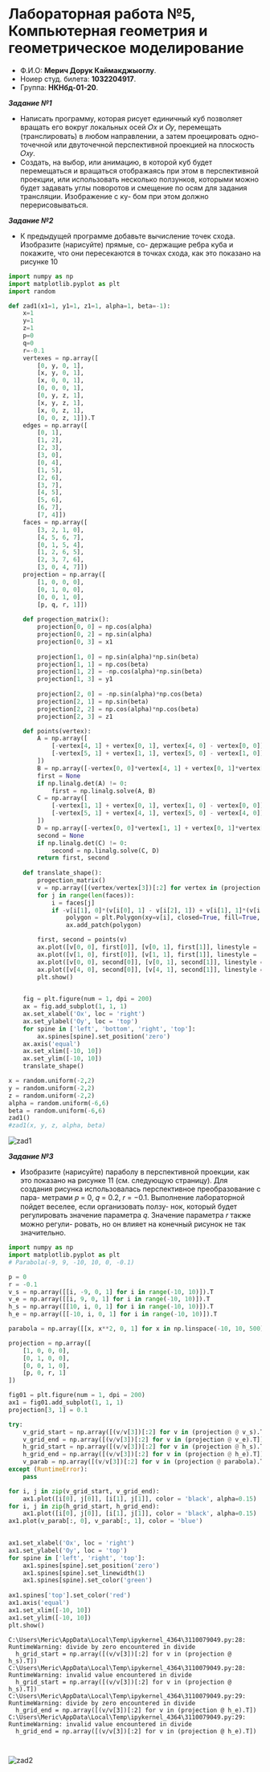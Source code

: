 # Лабораторная работа №5,  Компьютерная геометрия и геометрическое моделирование
- Ф.И.О: **Мерич Дорук Каймакджыоглу**.
- Ноиер студ. билета: **1032204917**.
- Группа: **НКНбд-01-20**.

***Задание №1*** 
- Написать программу, которая рисует единичный куб позволяет вращать его вокруг локальных
осей 𝑂𝑥 и 𝑂𝑦, перемещать (транслировать) в любом направлении, а затем проецировать одно-
точечной или двуточечной перспективной проекцией на плоскость 𝑂𝑥𝑦.
- Создать, на выбор, или анимацию, в которой куб будет перемещаться и вращаться отображаясь
при этом в перспективной проекции, или использовать несколько ползунков, которыми можно
будет задавать углы поворотов и смещение по осям для задания трансляции. Изображение с ку-
бом при этом должно перерисовываться.

***Задание №2***
- К предыдущей программе добавьте вычисление точек схода. Изобразите (нарисуйте) прямые, со-
держащие ребра куба и покажите, что они пересекаются в точках схода, как это показано на рисунке 10


```python
import numpy as np
import matplotlib.pyplot as plt
import random

def zad1(x1=1, y1=1, z1=1, alpha=1, beta=-1):
    x=1
    y=1 
    z=1 
    p=0 
    q=0 
    r=-0.1
    vertexes = np.array([
        [0, y, 0, 1], 
        [x, y, 0, 1], 
        [x, 0, 0, 1], 
        [0, 0, 0, 1], 
        [0, y, z, 1], 
        [x, y, z, 1], 
        [x, 0, z, 1], 
        [0, 0, z, 1]]).T
    edges = np.array([
        [0, 1], 
        [1, 2], 
        [2, 3], 
        [3, 0], 
        [0, 4], 
        [1, 5], 
        [2, 6], 
        [3, 7], 
        [4, 5], 
        [5, 6], 
        [6, 7], 
        [7, 4]])
    faces = np.array([
        [3, 2, 1, 0], 
        [4, 5, 6, 7], 
        [0, 1, 5, 4], 
        [1, 2, 6, 5], 
        [2, 3, 7, 6], 
        [3, 0, 4, 7]])
    projection = np.array([
        [1, 0, 0, 0], 
        [0, 1, 0, 0], 
        [0, 0, 1, 0], 
        [p, q, r, 1]])
       
    def progection_matrix():
        projection[0, 0] = np.cos(alpha)
        projection[0, 2] = np.sin(alpha)
        projection[0, 3] = x1
        
        projection[1, 0] = np.sin(alpha)*np.sin(beta)
        projection[1, 1] = np.cos(beta)
        projection[1, 2] = -np.cos(alpha)*np.sin(beta)
        projection[1, 3] = y1
        
        projection[2, 0] = -np.sin(alpha)*np.cos(beta)
        projection[2, 1] = np.sin(beta)
        projection[2, 2] = np.cos(alpha)*np.cos(beta)
        projection[2, 3] = z1

    def points(vertex):
        A = np.array([
            [-vertex[4, 1] + vertex[0, 1], vertex[4, 0] - vertex[0, 0]], 
            [-vertex[5, 1] + vertex[1, 1], vertex[5, 0] - vertex[1, 0]]
        ])
        B = np.array([-vertex[0, 0]*vertex[4, 1] + vertex[0, 1]*vertex[4, 0], -vertex[1, 0]*vertex[5, 1] + vertex[1, 1]*vertex[5, 0]])
        first = None
        if np.linalg.det(A) != 0:
            first = np.linalg.solve(A, B)
        C = np.array([
            [-vertex[1, 1] + vertex[0, 1], vertex[1, 0] - vertex[0, 0]], 
            [-vertex[5, 1] + vertex[4, 1], vertex[5, 0] - vertex[4, 0]]
        ])
        D = np.array([-vertex[0, 0]*vertex[1, 1] + vertex[0, 1]*vertex[1, 0], -vertex[4, 0]*vertex[5, 1] + vertex[4, 1]*vertex[5, 0]])
        second = None
        if np.linalg.det(C) != 0:
            second = np.linalg.solve(C, D)
        return first, second
    
    def translate_shape():
        progection_matrix()
        v = np.array([(vertex/vertex[3])[:2] for vertex in (projection @ vertexes).T])
        for j in range(len(faces)):
            i = faces[j]
            if -v[i[1], 0]*(v[i[0], 1] - v[i[2], 1]) + v[i[1], 1]*(v[i[0], 0] - v[i[2], 0]) - (v[i[0], 0]*v[i[2], 1] - v[i[0], 1]*v[i[2], 0]) >= 0:
                polygon = plt.Polygon(xy=v[i], closed=True, fill=True, color = 'lightblue', ec = 'black', alpha=0.5)
                ax.add_patch(polygon)

        first, second = points(v)
        ax.plot([v[0, 0], first[0]], [v[0, 1], first[1]], linestyle = ':', color = 'black')
        ax.plot([v[1, 0], first[0]], [v[1, 1], first[1]], linestyle = ':', color = 'black')
        ax.plot([v[0, 0], second[0]], [v[0, 1], second[1]], linestyle = ':', color = 'black')
        ax.plot([v[4, 0], second[0]], [v[4, 1], second[1]], linestyle = ':', color = 'black')
        plt.show()

    
    fig = plt.figure(num = 1, dpi = 200)
    ax = fig.add_subplot(1, 1, 1)   
    ax.set_xlabel('Ox', loc = 'right')
    ax.set_ylabel('Oy', loc = 'top')
    for spine in ['left', 'bottom', 'right', 'top']:
        ax.spines[spine].set_position('zero')
    ax.axis('equal')
    ax.set_xlim([-10, 10])
    ax.set_ylim([-10, 10]) 
    translate_shape()

x = random.uniform(-2,2)
y = random.uniform(-2,2)
z = random.uniform(-2,2)
alpha = random.uniform(-6,6)
beta = random.uniform(-6,6)
zad1()
#zad1(x, y, z, alpha, beta)
```
![zad1](zad1.png)



***Задание №3***
- Изобразите (нарисуйте) параболу в перспективной проекции, как это показано на рисунке 11 (см.
следующую страницу). Для создания рисунка использовалась перспективное преобразование с пара-
метрами 𝑝 = 0, 𝑞 = 0.2, 𝑟 = −0.1. Выполнение лабораторной пойдет веселее, если организовать ползу-
нок, который будет регулировать значение параметра 𝑞. Значение параметра 𝑟 также можно регули-
ровать, но он влияет на конечный рисунок не так значительно.


```python
import numpy as np
import matplotlib.pyplot as plt
# Parabola(-9, 9, -10, 10, 0, -0.1)

p = 0
r = -0.1
v_s = np.array([[i, -9, 0, 1] for i in range(-10, 10)]).T
v_e = np.array([[i, 9, 0, 1] for i in range(-10, 10)]).T
h_s = np.array([[10, i, 0, 1] for i in range(-10, 10)]).T
h_e = np.array([[-10, i, 0, 1] for i in range(-10, 10)]).T

parabola = np.array([[x, x**2, 0, 1] for x in np.linspace(-10, 10, 500)]).T

projection = np.array([
    [1, 0, 0, 0], 
    [0, 1, 0, 0], 
    [0, 0, 1, 0], 
    [p, 0, r, 1]
])

fig01 = plt.figure(num = 1, dpi = 200)
ax1 = fig01.add_subplot(1, 1, 1)  
projection[3, 1] = 0.1

try:
    v_grid_start = np.array([(v/v[3])[:2] for v in (projection @ v_s).T])
    v_grid_end = np.array([(v/v[3])[:2] for v in (projection @ v_e).T])
    h_grid_start = np.array([(v/v[3])[:2] for v in (projection @ h_s).T])
    h_grid_end = np.array([(v/v[3])[:2] for v in (projection @ h_e).T])
    v_parab = np.array([(v/v[3])[:2] for v in (projection @ parabola).T])
except (RuntimeError):
    pass

for i, j in zip(v_grid_start, v_grid_end):
    ax1.plot([i[0], j[0]], [i[1], j[1]], color = 'black', alpha=0.15)
for i, j in zip(h_grid_start, h_grid_end):
    ax1.plot([i[0], j[0]], [i[1], j[1]], color = 'black', alpha=0.15)
ax1.plot(v_parab[:, 0], v_parab[:, 1], color = 'blue')
    

ax1.set_xlabel('Ox', loc = 'right')
ax1.set_ylabel('Oy', loc = 'top')
for spine in ['left', 'right', 'top']:
    ax1.spines[spine].set_position('zero')
    ax1.spines[spine].set_linewidth(1)
    ax1.spines[spine].set_color('green')
    
ax1.spines['top'].set_color('red')
ax1.axis('equal')
ax1.set_xlim([-10, 10])
ax1.set_ylim([-10, 10])
plt.show()
```

    C:\Users\Meric\AppData\Local\Temp\ipykernel_4364\3110079049.py:28: RuntimeWarning: divide by zero encountered in divide
      h_grid_start = np.array([(v/v[3])[:2] for v in (projection @ h_s).T])
    C:\Users\Meric\AppData\Local\Temp\ipykernel_4364\3110079049.py:28: RuntimeWarning: invalid value encountered in divide
      h_grid_start = np.array([(v/v[3])[:2] for v in (projection @ h_s).T])
    C:\Users\Meric\AppData\Local\Temp\ipykernel_4364\3110079049.py:29: RuntimeWarning: divide by zero encountered in divide
      h_grid_end = np.array([(v/v[3])[:2] for v in (projection @ h_e).T])
    C:\Users\Meric\AppData\Local\Temp\ipykernel_4364\3110079049.py:29: RuntimeWarning: invalid value encountered in divide
      h_grid_end = np.array([(v/v[3])[:2] for v in (projection @ h_e).T])
    


```python

```


```python

```
![zad2](zad2.png)